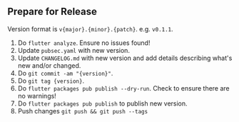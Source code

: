 ## Prepare for Release

Version format is `v{major}.{minor}.{patch}`. e.g. `v0.1.1`.

1. Do `flutter analyze`. Ensure no issues found!
2. Update `pubsec.yaml` with new version.
3. Update `CHANGELOG.md` with new version and add details describing what's new and/or changed.
4. Do `git commit -am "{version}"`.
5. Do `git tag {version}`.
6. Do `flutter packages pub publish --dry-run`. Check to ensure there are no warnings!
7. Do `flutter packages pub publish` to publish new version.
8. Push changes `git push && git push --tags`

